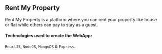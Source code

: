 ## Rent My Property

Rent My Property is a platform where you can rent your property like house or flat while others can pay to stay as a guest.

#### Technologies used to create the WebApp:
`ReactJS`, `NodeJS`, `MongoDB` & `Express`.
